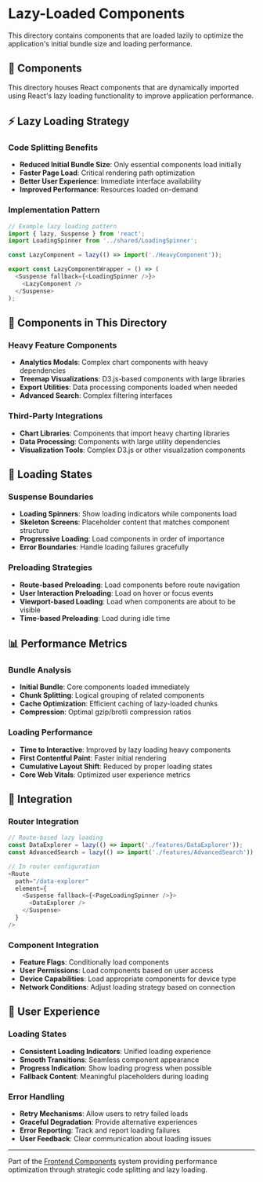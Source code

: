 # Lazy-Loaded Components

This directory contains components that are loaded lazily to optimize the application's initial bundle size and loading performance.

## 📁 Components

This directory houses React components that are dynamically imported using React's lazy loading functionality to improve application performance.

## ⚡ Lazy Loading Strategy

### Code Splitting Benefits
- **Reduced Initial Bundle Size**: Only essential components load initially
- **Faster Page Load**: Critical rendering path optimization
- **Better User Experience**: Immediate interface availability
- **Improved Performance**: Resources loaded on-demand

### Implementation Pattern
```typescript
// Example lazy loading pattern
import { lazy, Suspense } from 'react';
import LoadingSpinner from '../shared/LoadingSpinner';

const LazyComponent = lazy(() => import('./HeavyComponent'));

export const LazyComponentWrapper = () => (
  <Suspense fallback={<LoadingSpinner />}>
    <LazyComponent />
  </Suspense>
);
```

## 🎯 Components in This Directory

### Heavy Feature Components
- **Analytics Modals**: Complex chart components with heavy dependencies
- **Treemap Visualizations**: D3.js-based components with large libraries
- **Export Utilities**: Data processing components loaded when needed
- **Advanced Search**: Complex filtering interfaces

### Third-Party Integrations
- **Chart Libraries**: Components that import heavy charting libraries
- **Data Processing**: Components with large utility dependencies
- **Visualization Tools**: Complex D3.js or other visualization components

## 🔧 Loading States

### Suspense Boundaries
- **Loading Spinners**: Show loading indicators while components load
- **Skeleton Screens**: Placeholder content that matches component structure
- **Progressive Loading**: Load components in order of importance
- **Error Boundaries**: Handle loading failures gracefully

### Preloading Strategies
- **Route-based Preloading**: Load components before route navigation
- **User Interaction Preloading**: Load on hover or focus events
- **Viewport-based Loading**: Load when components are about to be visible
- **Time-based Preloading**: Load during idle time

## 📊 Performance Metrics

### Bundle Analysis
- **Initial Bundle**: Core components loaded immediately
- **Chunk Splitting**: Logical grouping of related components
- **Cache Optimization**: Efficient caching of lazy-loaded chunks
- **Compression**: Optimal gzip/brotli compression ratios

### Loading Performance
- **Time to Interactive**: Improved by lazy loading heavy components
- **First Contentful Paint**: Faster initial rendering
- **Cumulative Layout Shift**: Reduced by proper loading states
- **Core Web Vitals**: Optimized user experience metrics

## 🔗 Integration

### Router Integration
```typescript
// Route-based lazy loading
const DataExplorer = lazy(() => import('./features/DataExplorer'));
const AdvancedSearch = lazy(() => import('./features/AdvancedSearch'));

// In router configuration
<Route 
  path="/data-explorer" 
  element={
    <Suspense fallback={<PageLoadingSpinner />}>
      <DataExplorer />
    </Suspense>
  } 
/>
```

### Component Integration
- **Feature Flags**: Conditionally load components
- **User Permissions**: Load components based on user access
- **Device Capabilities**: Load appropriate components for device type
- **Network Conditions**: Adjust loading strategy based on connection

## 🎨 User Experience

### Loading States
- **Consistent Loading Indicators**: Unified loading experience
- **Smooth Transitions**: Seamless component appearance
- **Progress Indication**: Show loading progress when possible
- **Fallback Content**: Meaningful placeholders during loading

### Error Handling
- **Retry Mechanisms**: Allow users to retry failed loads
- **Graceful Degradation**: Provide alternative experiences
- **Error Reporting**: Track and report loading failures
- **User Feedback**: Clear communication about loading issues

---

Part of the [Frontend Components](../) system providing performance optimization through strategic code splitting and lazy loading.